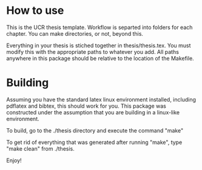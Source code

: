 # How to use
This is the UCR thesis template.  Workflow is separted into folders for each chapter. You can make directories, or not, beyond this.

Everything in your thesis is stiched together in thesis/thesis.tex. You must modify this with the appropriate paths to whatever you add. All paths anywhere in this package should be relative to the location of the Makefile.

# Building

Assuming you have the standard latex linux environment installed, including pdflatex and bibtex, this should work for you. This package was constructed under the assumption that you are building in a linux-like environment.

To build, go to the ./thesis directory and execute the command "make"

To get rid of everything that was generated after running "make", type "make clean" from ./thesis.

Enjoy!
